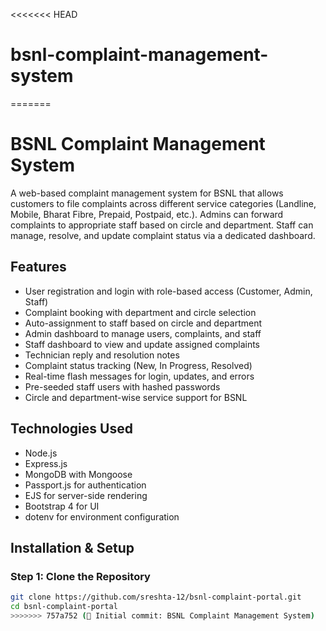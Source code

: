<<<<<<< HEAD
# bsnl-complaint-management-system
=======
# BSNL Complaint Management System

A web-based complaint management system for BSNL that allows customers to file complaints across different service categories (Landline, Mobile, Bharat Fibre, Prepaid, Postpaid, etc.). Admins can forward complaints to appropriate staff based on circle and department. Staff can manage, resolve, and update complaint status via a dedicated dashboard.

## Features

- User registration and login with role-based access (Customer, Admin, Staff)
- Complaint booking with department and circle selection
- Auto-assignment to staff based on circle and department
- Admin dashboard to manage users, complaints, and staff
- Staff dashboard to view and update assigned complaints
- Technician reply and resolution notes
- Complaint status tracking (New, In Progress, Resolved)
- Real-time flash messages for login, updates, and errors
- Pre-seeded staff users with hashed passwords
- Circle and department-wise service support for BSNL

## Technologies Used

- Node.js
- Express.js
- MongoDB with Mongoose
- Passport.js for authentication
- EJS for server-side rendering
- Bootstrap 4 for UI
- dotenv for environment configuration

## Installation & Setup

### Step 1: Clone the Repository

```bash
git clone https://github.com/sreshta-12/bsnl-complaint-portal.git
cd bsnl-complaint-portal
>>>>>>> 757a752 (🎉 Initial commit: BSNL Complaint Management System)
